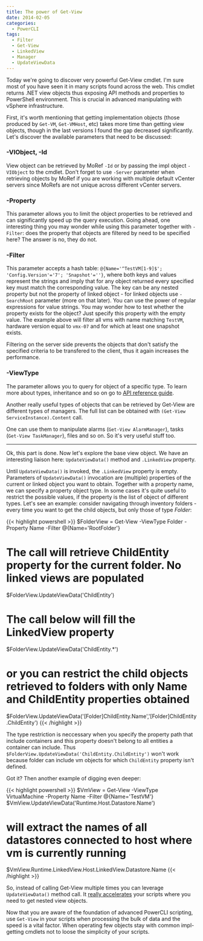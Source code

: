 ```yaml
---
title: The power of Get-View
date: 2014-02-05
categories:
  - PowerCLI
tags:
  - Filter
  - Get-View
  - LinkedView
  - Manager
  - UpdateViewData
---
```


Today we're going to discover very powerful Get-View cmdlet. I'm sure most of you have seen it in many scripts found across the web. This cmdlet returns .NET view objects thus exposing API methods and properties to PowerShell environment. This is crucial in advanced manipulating with vSphere infrastructure.

First, it's worth mentioning that getting implementation objects (those produced by `Get-VM`, `Get-VMHost`, etc) takes more time than getting view objects, though in the last versions I found the gap decreased significantly. Let's discover the available parameters that need to be discussed:

### -VIObject, -Id
  
View object can be retrieved by MoRef `-Id` or by passing the impl object `-VIObject` to the cmdlet. Don't forget to use `-Server` parameter when retrieving objects by MoRef if you are working with multiple default vCenter servers since MoRefs are not unique across different vCenter servers.

### -Property
  
This parameter allows you to limit the object properties to be retrieved and can significantly speed up the query execution. Going ahead, one interesting thing you may wonder while using this parameter together with `-Filter`: does the property that objects are filtered by need to be specified here? The answer is no, they do not.

### -Filter
  
This parameter accepts a hash table: `@{Name='^TestVM[1-9]$'; 'Config.Version'='7'; 'Snapshot'=''}`, where both keys and values represent the strings and imply that for any object returned every specified key must match the corresponding value. The key can be any nested property but not the property of linked object - for linked objects use `-SearchRoot` parameter (more on that later). You can use the power of regular expressions for value strings. You may wonder how to test whether the property exists for the object? Just specify this property with the empty value. The example above will filter all vms with name matching `TestVM`, hardware version equal to `vmx-07` and for which at least one snapshot exists.
  
Filtering on the server side prevents the objects that don't satisfy the specified criteria to be transfered to the client, thus it again increases the performance.

### -ViewType

The parameter allows you to query for object of a specific type. To learn more about types, inheritance and so on go to [API reference guide](https://code.vmware.com/apis/449/vsphere).

Another really useful types of objects that can be retrieved by Get-View are different types of managers. The full list can be obtained with `(Get-View ServiceInstance).Content` call.
  
One can use them to manipulate alarms (`Get-View AlarmManager`), tasks (`Get-View TaskManager`), files and so on. So it's very useful stuff too.

---

Ok, this part is done. Now let's explore the base view object. We have an interesting liaison here: `UpdateViewData()` method and `.LinkedView` property.
  
Until `UpdateViewData()` is invoked, the `.LinkedView` property is empty. Parameters of `UpdateViewData()` invocation are (multiple) properties of the current or linked object you want to obtain. Together with a property name, we can specify a property object type. In some cases it's quite useful to restrict the possible values, if the property is the list of object of different types. Let's see an example: consider navigating through inventory folders - every time you want to get the child objects, but only those of type *Folder*:

{{< highlight powershell >}}
$FolderView = Get-View -ViewType Folder -Property Name -Filter @{Name='RootFolder'}
# The call will retrieve ChildEntity property for the current folder. No linked views are populated
$FolderView.UpdateViewData('ChildEntity')
# The call below will fill the LinkedView property
$FolderView.UpdateViewData('ChildEntity.*')
# or you can restrict the child objects retrieved to folders with only Name and ChildEntity properties obtained
$FolderView.UpdateViewData('[Folder]ChildEntity.Name','[Folder]ChildEntity.ChildEntity')</pre>
{{< /highlight >}}

The type restriction is neccessary when you specify the property path that include containers and this property doesn't belong to all entities a container can include. Thus `$FolderView.UpdateViewData('ChildEntity.ChildEntity')` won't work because folder can include vm objects for which `ChildEntity` property isn't defined.

Got it? Then another example of digging even deeper:

{{< highlight powershell >}}
$VmView = Get-View -ViewType VirtualMachine -Property Name -Filter @{Name='TestVM'}
$VmView.UpdateViewData('Runtime.Host.Datastore.Name')
# will extract the names of all datastores connected to host where vm is currently running
$VmView.Runtime.LinkedView.Host.LinkedView.Datastore.Name
{{< /highlight >}}

So, instead of calling Get-View multiple times you can leverage `UpdateViewData()` method call. It [really accelerates](http://www.vnugglets.com/2012/08/even-faster-powercli-code-with-get-view.html) your scripts where you need to get nested view objects.

Now that you are aware of the foundation of advanced PowerCLI scripting, use `Get-View` in your scripts when processing the bulk of data and the speed is a vital factor. When operating few objects stay with common impl-getting cmdlets not to loose the simplicity of your scripts.